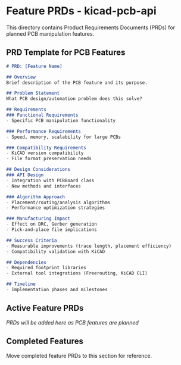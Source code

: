 # Feature PRDs - kicad-pcb-api

This directory contains Product Requirements Documents (PRDs) for planned PCB manipulation features.

## PRD Template for PCB Features

```markdown
# PRD: [Feature Name]

## Overview
Brief description of the PCB feature and its purpose.

## Problem Statement
What PCB design/automation problem does this solve?

## Requirements
### Functional Requirements
- Specific PCB manipulation functionality

### Performance Requirements  
- Speed, memory, scalability for large PCBs

### Compatibility Requirements
- KiCAD version compatibility
- File format preservation needs

## Design Considerations
### API Design
- Integration with PCBBoard class
- New methods and interfaces

### Algorithm Approach
- Placement/routing/analysis algorithms
- Performance optimization strategies

### Manufacturing Impact
- Effect on DRC, Gerber generation
- Pick-and-place file implications

## Success Criteria
- Measurable improvements (trace length, placement efficiency)
- Compatibility validation with KiCAD

## Dependencies
- Required footprint libraries
- External tool integrations (Freerouting, KiCAD CLI)

## Timeline
- Implementation phases and milestones
```

## Active Feature PRDs

*PRDs will be added here as PCB features are planned*

## Completed Features

Move completed feature PRDs to this section for reference.